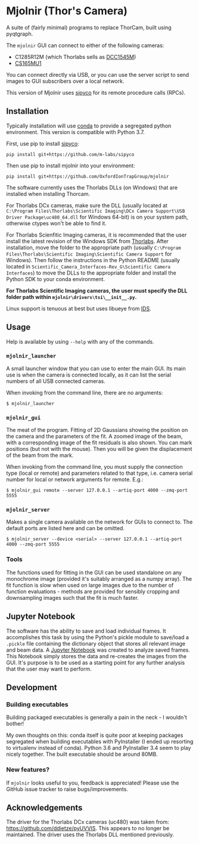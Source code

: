 # Mjolnir (Thor's Camera)

A suite of (fairly minimal) programs to replace ThorCam, built using pyqtgraph.

The `mjolnir` GUI can connect to either of the following cameras:
* C1285R12M (which Thorlabs sells as [DCC1545M](https://www.thorlabs.com/thorproduct.cfm?partnumber=DCC1545M))
* [CS165MU1](https://www.thorlabs.com/thorproduct.cfm?partnumber=CS165MU1)

You can connect directly via USB, or you can use the server script to send images to GUI subscribers over a local network.

This version of Mjolnir uses [sipyco](https://github.com/m-labs/sipyco) for its remote procedure calls (RPCs).


## Installation

Typically installation will use [conda](https://anaconda.org/) to provide a segregated python environment.
This version is compatible with Python 3.7.

First, use pip to install [sipyco](https://github.com/m-labs/sipyco):

`pip install git+https://github.com/m-labs/sipyco`

Then use pip to install mjolnir into your environment:

`pip install git+https://github.com/OxfordIonTrapGroup/mjolnir`

The software currently uses the Thorlabs DLLs (on Windows) that are installed when installing Thorcam.

For Thorlabs DCx cameras, make sure the DLL (usually located at `C:\Program Files\Thorlabs\Scientific Imaging\DCx Camera Support\USB Driver Package\uc480_64.dll` for Windows 64-bit) is on your system path, otherwise ctypes won't be able to find it.

For Thorlabs Scienfitic Imaging cameras, it is recommended that the user install the latest revision of the Windows SDK from [Thorlabs](https://www.thorlabs.com/software_pages/ViewSoftwarePage.cfm?Code=ThorCam).
After installation, move the folder to the appropriate path (usually `C:\Program Files\Thorlabs\Scientific Imaging\Scientific Camera Support` for Windows).
Then follow the instructions in the Python README (usually located in `Scientific_Camera_Interfaces-Rev_G\Scientific Camera Interfaces`) to move the DLLs to the appropriate folder and install the Python SDK to your conda environment.

**For Thorlabs Scientific Imaging cameras, the user must specify the DLL folder path within `mjolnir\drivers\tsi\__init__.py`.**

Linux support is tenuous at best but uses libueye from [IDS](https://en.ids-imaging.com/download-ueye-lin64.html).


## Usage

Help is available by using `--help` with any of the commands.


### `mjolnir_launcher`

A small launcher window that you can use to enter the main GUI.
Its main use is when the camera is connected locally, as it can list the serial numbers of all USB connected cameras.

When invoking from the command line, there are no arguments:

`$ mjolnir_launcher`


### `mjolnir_gui`

The meat of the program.
Fitting of 2D Gaussians showing the position on the camera and the parameters of the fit.
A zoomed image of the beam, with a corresponding image of the fit residuals is also shown.
You can mark positions (but not with the mouse).
Then you will be given the displacement of the beam from the mark.

When invoking from the command line, you must supply the connection type (local or remote) and parameters related to that type, i.e. camera serial number for local or network arguments for remote. E.g.:

`$ mjolnir_gui remote --server 127.0.0.1 --artiq-port 4000 --zmq-port 5555`


### `mjolnir_server`

Makes a single camera available on the network for GUIs to connect to.
The default ports are listed here and can be omitted.

`$ mjolnir_server --device <serial> --server 127.0.0.1 --artiq-port 4000 --zmq-port 5555`


### Tools

The functions used for fitting in the GUI can be used standalone on any monochrome image (provided it's suitably arranged as a numpy array).
The fit function is slow when used on large images due to the number of function evaluations - methods are provided for sensibly cropping and downsampling images such that the fit is much faster.


## Jupyter Notebook

The software has the ability to save and load individual frames.
It accomplishes this task by using the Python's pickle module to save/load a `.pickle` file containing the dictionary object that stores all relevant image and beam data.
A [Jupyter Notebook](https://github.com/OregonIons/mjolnir-frame-analyzer) was created to analyze saved frames.
This Notebook simply stores the data and re-creates the images from the GUI. It's purpose is to be used as a starting point for any further analysis that the user may want to perform.


## Development

### Building executables

Building packaged executables is generally a pain in the neck - I wouldn't bother!

My own thoughts on this: conda itself is quite poor at keeping packages segregated when building executables with PyInstaller (I ended up resorting to virtualenv instead of conda).
Python 3.6 and PyInstaller 3.4 seem to play nicely together.
The built executable should be around 80MB.


### New features?

If `mjolnir` looks useful to you, feedback is appreciated!
Please use the GitHub issue tracker to raise bugs/improvements.


## Acknowledgements

The driver for the Thorlabs DCx cameras (uc480) was taken from: <https://github.com/ddietze/pyUVVIS>.
This appears to no longer be maintained.
The driver uses the Thorlabs DLL mentioned previously.
